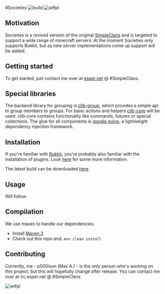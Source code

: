 #Societies ![build](https://travis-ci.org/Catharos/Societies.svg) ![wtfpl](http://www.wtfpl.net/wp-content/uploads/2012/12/wtfpl-badge-1.png)

## Motivation

Societies is a revived version of the original [SimpleClans](http://dev.bukkit.org/bukkit-plugins/simpleclans/) and is targeted to support a wide range of minecraft servers.
At the moment Societies only supports Bukkit, but as new server implementations come up support will be added.


## Getting started

To get started, just contact me over at [esper.net](http://esper.net/publicirc.php) @ #SimpleClans.


## Special libraries

The backend library for grouping is [clib-group](https://github.com/Catharos/clib-groups), which provides a simple api to group members to groups. For basic actions and helpers [clib-core](https://github.com/Catharos/clib-core) will be used. clib-core contains functionality like commands, futures or special collections.
The glue for all components is [google guice](https://code.google.com/p/google-guice/), a lightweight dependency injection framework.


## Installation

If you're familiar with [Bukkit](http://bukkit.org/), you're probably also familiar with the installation of plugins. Look [here](http://wiki.bukkit.org/Installing_Plugins) for some more information.

The latest build can be downloaded [here](http://build.frederik-schmitt.de/).

## Usage

Will follow.


## Compilation

We use maven to handle our dependencies.

* Install [Maven 3](http://maven.apache.org/download.html)
* Check out this repo and: `mvn clean install`


## Contributing

Currently, me - p000ison (Max A.) - is the only person who's working on this project, but this will hopefully change after release. You can contact me over at irc.esper.net @ #SimpleClans

![wtfpl](http://www.wtfpl.net/wp-content/uploads/2012/12/logo-220x1601.png)
